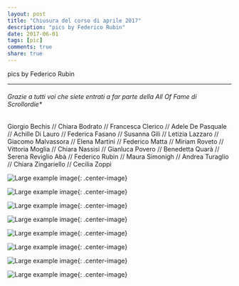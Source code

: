 ```yaml
---
layout: post
title: "Chiusura del corso di aprile 2017"
description: "pics by Federico Rubin"
date: 2017-06-01
tags: [pic]
comments: true
share: true
---
```


pics by Federico Rubin

---
###### Grazie a tutti voi che siete entrati a far parte della All Of Fame di Scrollordie*
Giorgio Bechis // Chiara Bodrato // Francesca Clerico // Adele De Pasquale // Achille Di Lauro // Federica Fasano // Susanna Gili // Letizia Lazzaro // Giacomo Malvassora // Elena Martini // Federico Matta // Miriam Roveto // Vittoria Moglia // Chiara Nassisi // Gianluca Povero // Benedetta Quarà // Serena Reviglio Abà // Federico Rubin // Maura Simonigh // Andrea Turaglio // Chiara Zingariello // Cecilia Zoppi

![Large example image]({{site.baseurl}}/images/7.17.jpg){: .center-image}

![Large example image]({{site.baseurl}}/images/1.17.jpg){: .center-image}

![Large example image]({{site.baseurl}}/images/6.17.jpg){: .center-image}

![Large example image]({{site.baseurl}}/images/4.17.jpg){: .center-image}

![Large example image]({{site.baseurl}}/images/5.17.jpg){: .center-image}

![Large example image]({{site.baseurl}}/images/2.17.jpg){: .center-image}

![Large example image]({{site.baseurl}}/images/8.17.jpg){: .center-image}

![Large example image]({{site.baseurl}}/images/3.17.jpg){: .center-image}
